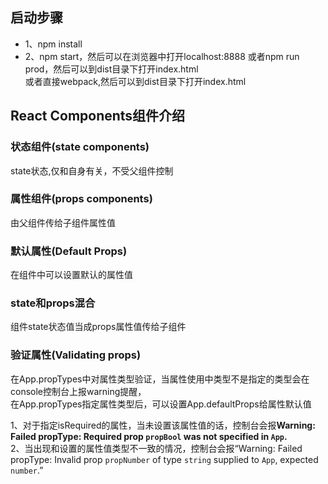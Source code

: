## 启动步骤
* 1、npm install
* 2、npm start，然后可以在浏览器中打开localhost:8888
或者npm run prod，然后可以到dist目录下打开index.html <br/>
或者直接webpack,然后可以到dist目录下打开index.html

## React Components组件介绍

### 状态组件(state components)
state状态,仅和自身有关，不受父组件控制

### 属性组件(props components)
由父组件传给子组件属性值

### 默认属性(Default Props)
在组件中可以设置默认的属性值

### state和props混合
组件state状态值当成props属性值传给子组件

### 验证属性(Validating props)
在App.propTypes中对属性类型验证，当属性使用中类型不是指定的类型会在console控制台上报warning提醒， <br />
在App.propTypes指定属性类型后，可以设置App.defaultProps给属性默认值 <br />

1、对于指定isRequired的属性，当未设置该属性值的话，控制台会报**Warning: Failed propType: Required prop `propBool` was not specified in `App`.** <br />
2、当出现和设置的属性值类型不一致的情况，控制台会报“Warning: Failed propType: Invalid prop `propNumber` of type `string` supplied to `App`, expected `number`.”

